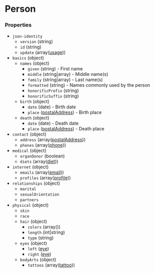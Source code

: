 # Person

### Properties

- `json-identity`
  - `version` (string)
  - `id` (string)
  - `update` (array([usage](./usage)))
- `basics` (object)
  - `names` (object)
    - `given` (string) - First name
    - `middle` (string|array) - Middle name(s)
    - `family` (string|array) - Last name(s)
    - `formatted` (string) - Names commonly used by the person
    - `honorificPrefix` (string)
    - `honorificSuffix` (string)
  - `birth` (object)
    - `date` (date) - Birth date
    - `place` ([postalAddress](./postalAddress)) - Birth place
  - `death` (object)
    - `date` (date) - Death date
    - `place` ([postalAddress](./postalAddress)) - Death place
- `contact` (object)
  - `address` (array([postalAddress](./postalAddress)))
  - `phones` (array([phone](./phone)))
- `medical` (object)
  - `organDonor` (boolean)
  - `diets` (array([diet](./diet)))
- `internet` (object)
  - `emails` (array([email](./email)))
  - `profiles` (array([profile](./profile)))
- `relationships` (object)
  - `marital`
  - `sexualOrientation`
  - `partners`
- `physical` (object)
  - `skin`
  - `race`
  - `hair` (object)
    - `colors` (array())
    - `length` (int|string)
    - `type` (string)
  - `eyes` (object)
    - `left` ([eye](./eye))
    - `right` ([eye](./eye))
  - `bodyArts` (object)
    - `tattoos` (array([tattoo](./tattoo)))
